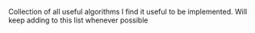 Collection of all useful algorithms I find it useful to be implemented. Will keep adding to this list whenever possible